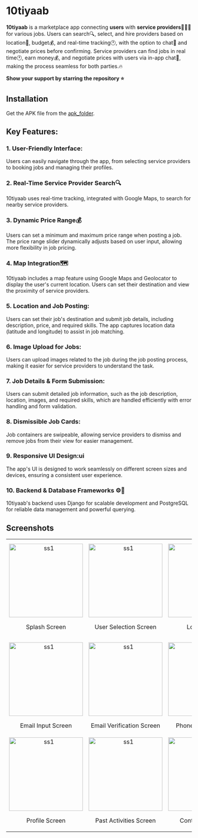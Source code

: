 # 10tiyaab
**10tiyaab** is a marketplace app connecting **users** with **service providers**👷🏼‍♂️ for various jobs. Users can search🔍, select, and hire providers based on location📍, budget💰, and real-time tracking🕐, with the option to chat💬 and negotiate prices before confirming. Service providers can find jobs in real time🕐, earn money💰, and negotiate prices with users via in-app chat💬, making the process seamless for both parties.🔥


**Show your support by starring the repository ⭐️**
## Installation

Get the APK file from the [apk_folder](https://github.com/osamajaved07/10tiyaab/tree/main/Apk%20Folder).
  
## Key Features:
### 1.  User-Friendly Interface:
   Users can easily navigate through the app, from selecting service providers to booking jobs and managing their profiles.
### 2.  Real-Time Service Provider Search🔍
   10tiyaab uses real-time tracking, integrated with Google Maps, to search for nearby service providers.
### 3.  Dynamic Price Range💰
   Users can set a minimum and maximum price range when posting a job. The price range slider dynamically adjusts based on user input, allowing more flexibility in job pricing.
### 4.  Map Integration🗺️
   10tiyaab includes a map feature using Google Maps and Geolocator to display the user's current location. Users can set their destination and view the proximity of service providers.
### 5.  Location and Job Posting:
   Users can set their job's destination and submit job details, including description, price, and required skills. The app captures location data (latitude and longitude) to assist in job matching.
### 6.  Image Upload for Jobs:
   Users can upload images related to the job during the job posting process, making it easier for service providers to understand the task.
### 7.  Job Details & Form Submission:
   Users can submit detailed job information, such as the job description, location, images, and required skills, which are handled efficiently with error handling and form validation.
### 8.  Dismissible Job Cards:
   Job containers are swipeable, allowing service providers to dismiss and remove jobs from their view for easier management.
### 9.  Responsive UI Design:ui
   The app's UI is designed to work seamlessly on different screen sizes and devices, ensuring a consistent user experience.
### 10.  Backend & Database Frameworks ⚙️💾
   10tiyaab's backend uses Django for scalable development and PostgreSQL for reliable data management and powerful querying.

## Screenshots
<table>
  <tr>
    <td align="center">
      <img src="https://github.com/user-attachments/assets/a9046842-881f-4a41-be63-80d316ad3f32" alt="ss1" width="200"/>
      <p>Splash Screen</p>
    </td>
    <td align="center">
      <img src="https://github.com/user-attachments/assets/2916fd8f-8419-4443-ac1f-205db83c4c1c" alt="ss1" width="200"/>
      <p>User Selection Screen</p>
    </td>
    <td align="center">
      <img src="https://github.com/user-attachments/assets/c5e9f56f-8c17-4429-90f0-5748b35d33ba" alt="ss1" width="200"/>
      <p>Login Screen</p>
    </td>
    <td align="center">
      <img src="https://github.com/user-attachments/assets/a0c8794b-da6f-4484-8aee-ded984a81982" alt="ss1" width="200"/>
      <p>Customer Registration Screen</p>
    </td>
  </tr>
  
  <tr>
    <td align="center">
      <img src="https://github.com/user-attachments/assets/f31df2f6-8ba1-4a2a-a783-12d911b01e16" alt="ss1" width="200"/>
      <p>Email Input Screen</p>
    </td>
    <td align="center">
      <img src="https://github.com/user-attachments/assets/6d15ee2e-c307-4ebb-ada0-6c50fe4d0555" alt="ss1" width="200"/>
      <p>Email Verification Screen</p>
    </td>
    <td align="center">
      <img src="https://github.com/user-attachments/assets/55836dd8-86c0-4220-a6da-4b6ecf8bf944" alt="ss1" width="200"/>
      <p>Phone# Input Screen</p>
    </td>
    <td align="center">
      <img src="https://github.com/user-attachments/assets/36cd3416-9167-4479-a23e-9e8a3960117d" alt="ss1" width="200"/>
      <p>User Home Screen</p>
    </td>
  </tr>

  <tr>
    <td align="center">
      <img src="https://github.com/user-attachments/assets/4a7c676c-3a32-4ffb-a389-790446800e8b" alt="ss1" width="200"/>
      <p>Profile Screen</p>
    </td>
    <td align="center">
      <img src="https://github.com/user-attachments/assets/24793aee-ba7c-4974-81fe-06f8abdeb5e5" alt="ss1" width="200"/>
      <p>Past Activities Screen</p>
    </td>
    <td align="center">
      <img src="https://github.com/user-attachments/assets/73aaa60b-6906-440c-a2f0-c9483276f6f5" alt="ss1" width="200"/>
      <p>ContactUs Screen</p>
    </td>
  </tr>
</table>




















